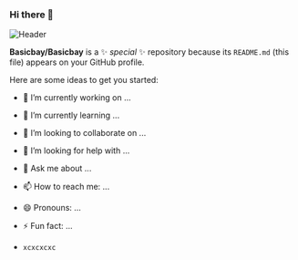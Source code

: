 ### Hi there 👋
![Header](https://github.com/Basicbay/Basicbay/assets/151770227/8449b621-7a0c-489e-a459-365ec3de3fbe)



**Basicbay/Basicbay** is a ✨ _special_ ✨ repository because its `README.md` (this file) appears on your GitHub profile.

Here are some ideas to get you started:

- 🔭 I’m currently working on ...
- 🌱 I’m currently learning ...
- 👯 I’m looking to collaborate on ...
- 🤔 I’m looking for help with ...
- 💬 Ask me about ...
- 📫 How to reach me: ...
- 😄 Pronouns: ...
- ⚡ Fun fact: ...

- `xcxcxcxc`

